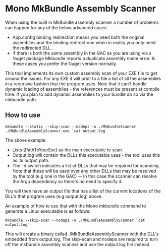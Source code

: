 # Mono MkBundle Assembly Scanner #

When using the built in MkBundle assembly scanner a number of problems can happen for any of the below advanced cases:

- App.config binding redirection means you need both the original assemblies and the binding redirect one when in reality you only need the redirected DLL.
- If there is both the same assembly in the GAC as you are using via a Nuget package Mkbundle reports a duplicate assembly name error. In these cases you prefer the Nuget version normally.

This tool implements its own custom assembly scan of your EXE file to get around the issues. For any EXE it will print to a file a list of all the assemblies in a recursive fashion
that the program uses. Note that it can't handle dynamic loading of assemblies - the references must be present at compile time. If you plan to add dynamic assemblies to your bundle
do so via the mkbundle path.

## How to use ##

    mkbundle --static --skip-scan --nodeps -o ./MkBundleScanner ./MkBundleAssemblyScanner.exe `cat output.log`

The above example:

- Lists {PathToYourExe} as the main executable to scan
- Output.log will contain the DLLs this executable uses - the tool uses this as its output path.
- The -d switch indicates a list of DLLs that may be required for scanning. Note that these will be used over any other DLLs that may be resolved by the tool (e.g one in the GAC)
-- In this case the scanner can resolve the Argu dependency so there's no need to specify it.

You will then have an output file that has a list of the current locations of the DLL's that program uses (e.g output.log) above.

An example of how to use that with the Mono mkbundle command to generate a Linux executable is as follows:

    mkbundle --skip-scan --nodeps -o ./MkBundleAssemblyScanner `cat output.log` 

This will create a binary called ./MkBundleAssemblyScanner with the DLL's embedded from output.log. The skip-scan and nodeps are required to turn off the mkbundle assembly scanner
and use the output.log file instead.